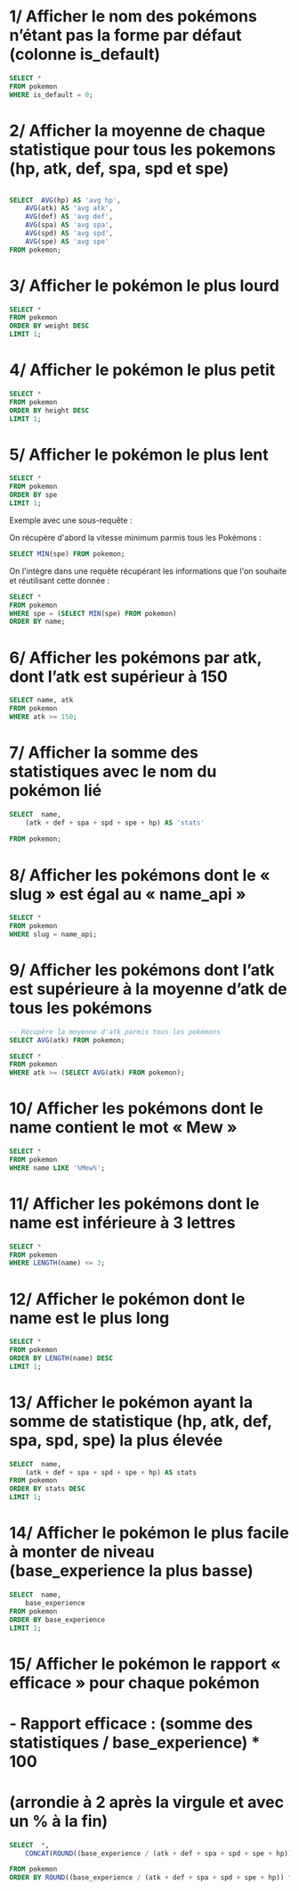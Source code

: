 
# 1/ Afficher le nom des pokémons n’étant pas la forme par défaut (colonne is_default)

```sql
SELECT *
FROM pokemon
WHERE is_default = 0;
```


# 2/ Afficher la moyenne de chaque statistique pour tous les pokemons (hp, atk, def, spa, spd et spe)

```sql

SELECT	AVG(hp) AS 'avg hp',
	AVG(atk) AS 'avg atk',
	AVG(def) AS 'avg def',
	AVG(spa) AS 'avg spa',
	AVG(spd) AS 'avg spd',
	AVG(spe) AS 'avg spe'
FROM pokemon;
```


# 3/ Afficher le pokémon le plus lourd

```sql
SELECT *
FROM pokemon
ORDER BY weight DESC
LIMIT 1;
```


# 4/ Afficher le pokémon le plus petit

```sql
SELECT *
FROM pokemon
ORDER BY height DESC
LIMIT 1;
```


# 5/ Afficher le pokémon le plus lent

```sql
SELECT *
FROM pokemon
ORDER BY spe
LIMIT 1;
```

Exemple avec une sous-requête :

On récupère d'abord la vitesse minimum parmis tous les Pokémons :

```sql
SELECT MIN(spe) FROM pokemon;
```

On l'intègre dans une requête récupérant les informations que l'on souhaite et réutilisant cette donnée :

```sql
SELECT *
FROM pokemon
WHERE spe = (SELECT MIN(spe) FROM pokemon)
ORDER BY name;
```


# 6/ Afficher les pokémons par atk, dont l’atk est supérieur à 150

```sql
SELECT name, atk
FROM pokemon
WHERE atk >= 150;
```


# 7/ Afficher la somme des statistiques avec le nom du pokémon lié

```sql
SELECT	name,
	(atk + def + spa + spd + spe + hp) AS 'stats'
		
FROM pokemon;
```


# 8/ Afficher les pokémons dont le « slug » est égal au « name_api »

```sql
SELECT *
FROM pokemon
WHERE slug = name_api;
```

# 9/ Afficher les pokémons dont l’atk est supérieure à la moyenne d’atk de tous les pokémons

```sql
-- Récupère la moyenne d'atk parmis tous les pokémons
SELECT AVG(atk) FROM pokemon; 

SELECT *
FROM pokemon
WHERE atk >= (SELECT AVG(atk) FROM pokemon);
```


# 10/ Afficher les pokémons dont le name contient le mot « Mew »

```sql
SELECT *
FROM pokemon
WHERE name LIKE '%Mew%';
```


# 11/ Afficher les pokémons dont le name est inférieure à 3 lettres

```sql
SELECT *
FROM pokemon
WHERE LENGTH(name) <= 3;
```


# 12/ Afficher le pokémon dont le name est le plus long

```sql
SELECT *
FROM pokemon
ORDER BY LENGTH(name) DESC
LIMIT 1;
```


# 13/ Afficher le pokémon ayant la somme de statistique (hp, atk, def, spa, spd, spe) la plus élevée

```sql
SELECT	name,
	(atk + def + spa + spd + spe + hp) AS stats
FROM pokemon
ORDER BY stats DESC
LIMIT 1;
```


# 14/ Afficher le pokémon le plus facile à monter de niveau (base_experience la plus basse)

```sql
SELECT	name,
	base_experience
FROM pokemon
ORDER BY base_experience
LIMIT 1;
```

# 15/ Afficher le pokémon le rapport « efficace » pour chaque pokémon
# - Rapport efficace : (somme des statistiques / base_experience) * 100
# (arrondie à 2 après la virgule et avec un % à la fin)

```sql
SELECT	*,
  	CONCAT(ROUND((base_experience / (atk + def + spa + spd + spe + hp)) * 100, 2), '%')

FROM pokemon
ORDER BY ROUND((base_experience / (atk + def + spa + spd + spe + hp)) * 100, 2) DESC;
```
		
		